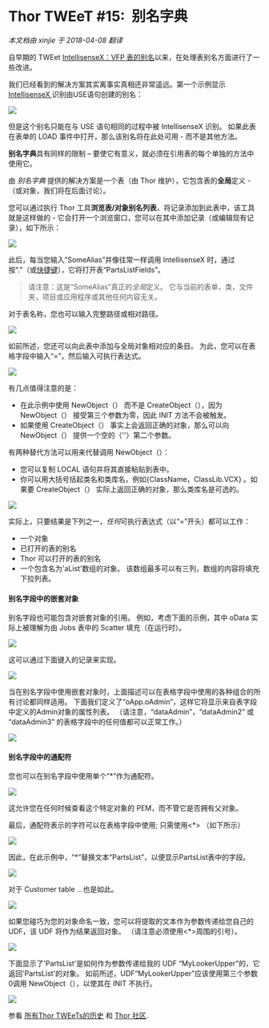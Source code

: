 ﻿Thor TWEeT #15:  别名字典
===
_本文档由 xinjie 于 2018-04-08 翻译_

自早期的 TWEet [IntellisenseX：VFP 表的别名](Tweet_11.md)以来，在处理表别名方面进行了一些改进。

我们已经看到的解决方案其实离事实真相还非常遥远。第一个示例显示<a href="https://github.com/VFPX/IntelliSenseX" target="_blank"> IntellisenseX </a>识别由USE语句创建的别名：

![](Images/Tweet11a.png)

但是这个别名只能在与 USE 语句相同的过程中被 IntellisenseX 识别。 如果此表在表单的 LOAD 事件中打开，那么该别名将在此处可用 - 而不是其他方法。

**别名字典**具有同样的限制 – 要使它有意义，就必须在引用表的每个单独的方法中使用它。

由 _别名字典_ 提供的解决方案是一个表（由 Thor 维护），它包含表的**全局**定义 - （或对象，我们将在后面讨论）。

您可以通过执行 Thor 工具**浏览表/对象别名列表**，将记录添加到此表中，该工具就是这样做的 - 它会打开一个浏览窗口，您可以在其中添加记录（或编辑现有记录），如下所示：

![](Images/Tweet15b.png)

此后，每当您输入“SomeAlias”并像往常一样调用 IntellisenseX 时，通过按“.”（或[快捷键](Tweet_12.md)），它将打开表“PartsListFields”。

>请注意：这是“SomeAlias”真正的*全局*定义。 它与当前的表单，类，文件夹，项目或应用程序或其他任何内容无关。

对于表名称，您也可以输入完整路径或相对路径。

![](Images/Tweet15c.png)

如前所述，您还可以向此表中添加与全局对象相对应的条目。 为此，您可以在表格字段中输入“=”，然后输入可执行表达式。

![](Images/Tweet15d.png)

有几点值得注意的是：

*   在此示例中使用 NewObject（） 而不是 CreateObject（），因为 NewObject（） 接受第三个参数为零，因此 INIT 方法不会被触发。
*   如果使用 CreateObject（） 事实上会返回正确的对象，那么可以向 NewObject（） 提供一个空的（''）第二个参数。

有两种替代方法可以用来代替调用 NewObject（）：

*   您可以复制 LOCAL 语句并将其直接粘贴到表中。
*   你可以用大括号括起类名和类库名，例如{ClassName，ClassLib.VCX} 。如果要 CreateObject（） 实际上返回正确的对象，那么类库名是可选的。

![](Images/Tweet15e.png)

实际上，只要结果是下列之一，*任何*可执行表达式（以“=”开头）都可以工作：

*   一个对象
*   已打开的表的别名
*   Thor 可以打开的表的别名
*   一个包含名为'aList'数组的对象。 该数组最多可以有三列，数组的内容将填充下拉列表。

#### 别名字段中的嵌套对象

别名字段也可能包含对嵌套对象的引用。 例如，考虑下面的示例，其中 oData 实际上被理解为由 Jobs 表中的 Scatter 填充（在运行时）。

![](Images/Tweet15f.png)

这可以通过下面键入的记录来实现。

![](Images/Tweet15g.png)

当在别名字段中使用嵌套对象时，上面描述可以在表格字段中使用的各种组合的所有讨论都同样适用。 下面我们定义了“oApp.oAdmin”，这样它将显示来自表字段中定义的Admin对象的属性列表。 （请注意，“dataAdmin”，“dataAdmin2” 或 “dataAdmin3” 的表格字段中的任何值都可以正常工作。）

![](Images/Tweet15h.png)

#### 别名字段中的通配符

您也可以在别名字段中使用单个“*”作为通配符。

![](Images/Tweet15i.png)

这允许您在任何时候查看这个特定对象的 PEM，而不管它是否拥有父对象。

最后，通配符表示的字符可以在表格字段中使用; 只需使用<*> （如下所示）

![](Images/Tweet15j.png)

因此，在此示例中，“*”替换文本“PartsList”，以便显示PartsList表中的字段。

![](Images/Tweet15k.png)

对于 Customer table ...也是如此。

![](Images/Tweet15l.png)

如果您碰巧为您的对象命名一致，您可以将提取的文本作为参数传递给您自己的 UDF，该 UDF 将作为结果返回对象。 （请注意必须使用<*>周围的引号）。

![](Images/Tweet15m.png)

下面显示了'PartsList'是如何作为参数传递给我的 UDF “MyLookerUpper”的，它返回'PartsList'的对象。 如前所述，UDF“MyLookerUpper”应该使用第三个参数0调用 NewObject（），以使其在 INIT 不执行。

![](Images/Tweet15n.png)

参看 [所有Thor TWEeTs的历史](../TWEeTs.md) 和 [Thor 社区](https://groups.google.com/forum/?fromgroups#!forum/FoxProThor).
